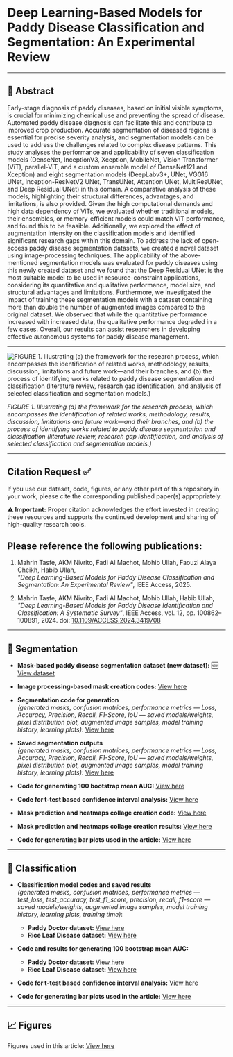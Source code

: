 # Deep Learning-Based Models for Paddy Disease Classification and Segmentation: An Experimental Review


---

## 📝 Abstract

Early-stage diagnosis of paddy diseases, based on initial visible symptoms, is crucial for minimizing chemical use and preventing the spread of disease. Automated paddy disease diagnosis can facilitate this and contribute to improved crop production. Accurate segmentation of diseased regions is essential for precise severity analysis, and segmentation models can be used to address the challenges related to complex disease patterns. This study analyses the performance and applicability of seven classification models (DenseNet, InceptionV3, Xception, MobileNet, Vision Transformer (ViT), parallel-ViT, and a custom ensemble model of DenseNet121 and Xception) and eight segmentation models (DeepLabv3+, UNet, VGG16 UNet, Inception-ResNetV2 UNet, TransUNet, Attention UNet, MultiResUNet, and Deep Residual UNet) in this domain. A comparative analysis of these models, highlighting their structural differences, advantages, and limitations, is also provided. Given the high computational demands and high data dependency of ViTs, we evaluated whether traditional models, their ensembles, or memory-efficient models could match ViT performance, and found this to be feasible. Additionally, we explored the effect of augmentation intensity on the classification models and identified significant research gaps within this domain. To address the lack of open-access paddy disease segmentation datasets, we created a novel dataset using image-processing techniques. The applicability of the above-mentioned segmentation models was evaluated for paddy diseases using this newly created dataset and we found that the Deep Residual UNet is the most suitable model to be used in resource-constraint applications, considering its quantitative and qualitative performance, model size, and structural advantages and limitations. Furthermore, we investigated the impact of training these segmentation models with a dataset containing more than double the number of augmented images compared to the original dataset. We observed that while the quantitative performance increased with increased data, the qualitative performance degraded in a few cases. Overall, our results can assist researchers in developing effective autonomous systems for paddy disease management.

---

![FIGURE 1. Illustrating (a) the framework for the research process, which encompasses the identification of related works, methodology, results, discussion,
limitations and future work—and their branches, and (b) the process of identifying works related to paddy disease segmentation and classification (literature review,
research gap identification, and analysis of selected classification and segmentation models.)](paper_figures/paper_layout/paper_layout.jpg)

*FIGURE 1. Illustrating (a) the framework for the research process, which encompasses the identification of related works, methodology, results, discussion,
limitations and future work—and their branches, and (b) the process of identifying works related to paddy disease segmentation and classification (literature review,
research gap identification, and analysis of selected classification and segmentation models.)*

---

## Citation Request ✅

If you use our dataset, code, figures, or any other part of this repository in your work, please cite the corresponding published paper(s) appropriately.

**⚠️ Important:** Proper citation acknowledges the effort invested in creating these resources and supports the continued development and sharing of high-quality research tools.

## Please reference the following publications:

1. Mahrin Tasfe, AKM Nivrito, Fadi Al Machot, Mohib Ullah, Faouzi Alaya Cheikh, Habib Ullah,  
*"Deep Learning-Based Models for Paddy Disease Classification and Segmentation: An Experimental Review"*, IEEE Access, 2025.

2. Mahrin Tasfe, AKM Nivrito, Fadi Al Machot, Mohib Ullah, Habib Ullah,  
*"Deep Learning-Based Models for Paddy Disease Identification and Classification: A Systematic Survey"*, IEEE Access, vol. 12, pp. 100862–100891, 2024. doi: [10.1109/ACCESS.2024.3419708](https://doi.org/10.1109/ACCESS.2024.3419708)


---

## 📌 Segmentation
- **Mask-based paddy disease segmentation dataset (new dataset):** 🆕
  [View dataset](segmentation/segmentation_dataset)

- **Image processing-based mask creation codes:**  [View here](segmentation/mask_creation_codes)

- **Segmentation code for generation**  
  *(generated masks, confusion matrices, performance metrics — Loss, Accuracy, Precision, Recall, F1-Score, IoU — saved models/weights, pixel distribution plot, augmented image samples, model training history, learning plots)*:  [View here](segmentation/segmentation_model_codes/model_generation_confusion_results_code)

- **Saved segmentation outputs**  
  *(generated masks, confusion matrices, performance metrics — Loss, Accuracy, Precision, Recall, F1-Score, IoU — saved models/weights, pixel distribution plot, augmented image samples, model training history, learning plots)*:  [View here](segmentation/segmentation_model_codes/saved_outputs_segmentation)

- **Code for generating 100 bootstrap mean AUC:**  [View here](segmentation/segmentation_model_codes/100_bootstraped_AUC_code)

- **Code for t-test based confidence interval analysis:**  [View here](segmentation/segmentation_model_codes/segmentation_t_tests_from_AUC_code)

- **Mask prediction and heatmaps collage creation code:**  [View here](segmentation/segmentation_model_codes/heatmap_predictions_collage_code)

- **Mask prediction and heatmaps collage creation results:**  [View here](segmentation/segmentation_model_codes/heatmap_predictions_collage_results)

- **Code for generating bar plots used in the article:**  [View here](segmentation/segmentation_model_codes/segmentation_results_bar_charts_code)

---

## 📌 Classification

- **Classification model codes and saved results**  
  *(generated masks, confusion matrices, performance metrics — test_loss, test_accuracy, test_f1_score, precision, recall, f1-score — saved models/weights, augmented image samples, model training history, learning plots, training time)*:  
  - **Paddy Doctor dataset:** [View here](classification/classification_data26_code_n_results)  
  - **Rice Leaf Disease dataset:** [View here](classification/classification_data44_code_n_results)

- **Code and results for generating 100 bootstrap mean AUC:**  
  - **Paddy Doctor dataset:** [View here](classification/AUC_result_codes/data26_AUC_codes_n_result)  
  - **Rice Leaf Disease dataset:** [View here](classification/AUC_result_codes/data44_AUC_codes_n_results)

- **Code for t-test based confidence interval analysis:** [View here](classification/t_test_from_AUC_code)

- **Code for generating bar plots used in the article:** [View here](classification/bar_plots_code)

---

## 📈 Figures  
Figures used in this article: [View here](paper_figures)
